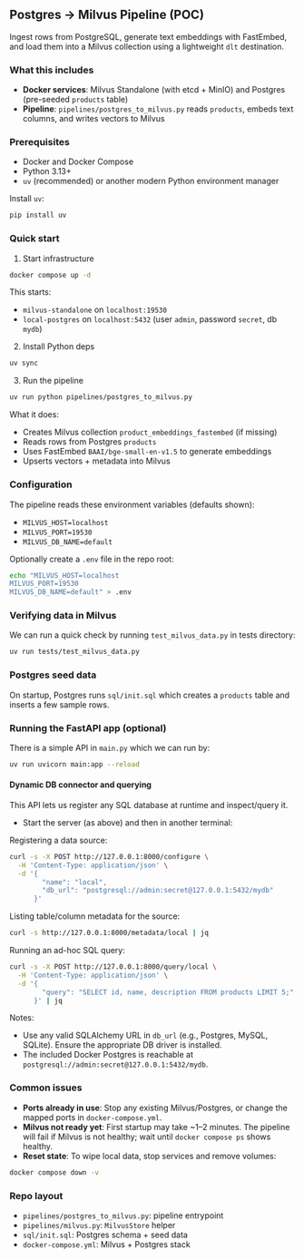 ## Postgres → Milvus Pipeline (POC)

Ingest rows from PostgreSQL, generate text embeddings with FastEmbed, and load them into a Milvus collection using a lightweight `dlt` destination.

### What this includes

- **Docker services**: Milvus Standalone (with etcd + MinIO) and Postgres (pre-seeded `products` table)
- **Pipeline**: `pipelines/postgres_to_milvus.py` reads `products`, embeds text columns, and writes vectors to Milvus

### Prerequisites

- Docker and Docker Compose
- Python 3.13+
- `uv` (recommended) or another modern Python environment manager

Install `uv`:

```bash
pip install uv
```

### Quick start

1. Start infrastructure

```bash
docker compose up -d
```

This starts:

- `milvus-standalone` on `localhost:19530`
- `local-postgres` on `localhost:5432` (user `admin`, password `secret`, db `mydb`)

2. Install Python deps

```bash
uv sync
```

3. Run the pipeline

```bash
uv run python pipelines/postgres_to_milvus.py
```

What it does:

- Creates Milvus collection `product_embeddings_fastembed` (if missing)
- Reads rows from Postgres `products`
- Uses FastEmbed `BAAI/bge-small-en-v1.5` to generate embeddings
- Upserts vectors + metadata into Milvus

### Configuration

The pipeline reads these environment variables (defaults shown):

- `MILVUS_HOST=localhost`
- `MILVUS_PORT=19530`
- `MILVUS_DB_NAME=default`

Optionally create a `.env` file in the repo root:

```bash
echo "MILVUS_HOST=localhost
MILVUS_PORT=19530
MILVUS_DB_NAME=default" > .env
```

### Verifying data in Milvus

We can run a quick check by running `test_milvus_data.py` in tests directory:

```bash
uv run tests/test_milvus_data.py
```

### Postgres seed data

On startup, Postgres runs `sql/init.sql` which creates a `products` table and inserts a few sample rows.

### Running the FastAPI app (optional)

There is a simple API in `main.py` which we can run by:

```bash
uv run uvicorn main:app --reload
```

#### Dynamic DB connector and querying

This API lets us register any SQL database at runtime and inspect/query it.

- Start the server (as above) and then in another terminal:

Registering a data source:

```bash
curl -s -X POST http://127.0.0.1:8000/configure \
  -H 'Content-Type: application/json' \
  -d '{
        "name": "local",
        "db_url": "postgresql://admin:secret@127.0.0.1:5432/mydb"
      }'
```

Listing table/column metadata for the source:

```bash
curl -s http://127.0.0.1:8000/metadata/local | jq
```

Running an ad-hoc SQL query:

```bash
curl -s -X POST http://127.0.0.1:8000/query/local \
  -H 'Content-Type: application/json' \
  -d '{
        "query": "SELECT id, name, description FROM products LIMIT 5;"
      }' | jq
```

Notes:

- Use any valid SQLAlchemy URL in `db_url` (e.g., Postgres, MySQL, SQLite). Ensure the appropriate DB driver is installed.
- The included Docker Postgres is reachable at `postgresql://admin:secret@127.0.0.1:5432/mydb`.

### Common issues

- **Ports already in use**: Stop any existing Milvus/Postgres, or change the mapped ports in `docker-compose.yml`.
- **Milvus not ready yet**: First startup may take ~1–2 minutes. The pipeline will fail if Milvus is not healthy; wait until `docker compose ps` shows healthy.
- **Reset state**: To wipe local data, stop services and remove volumes:

```bash
docker compose down -v
```

### Repo layout

- `pipelines/postgres_to_milvus.py`: pipeline entrypoint
- `pipelines/milvus.py`: `MilvusStore` helper
- `sql/init.sql`: Postgres schema + seed data
- `docker-compose.yml`: Milvus + Postgres stack
